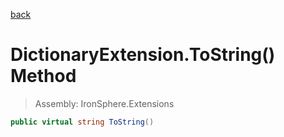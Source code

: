 ﻿

[back](/IronSphere.Extensions/types/DictionaryExtension)

# DictionaryExtension.ToString() Method

> Assembly: IronSphere.Extensions

```csharp
public virtual string ToString()
```



 
